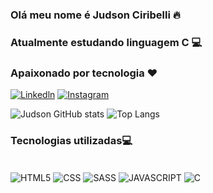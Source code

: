 ### Olá meu nome é Judson Ciribelli 🔥
### Atualmente estudando linguagem C 💻
### Apaixonado por tecnologia ❤️

[![Linkedln](https://img.shields.io/badge/LinkedIn-0077B5?style=for-the-badge&logo=linkedin&logoColor=white)](https://www.linkedin.com/in/judson-ciribelli-a23867234/)
[![Instagram](https://img.shields.io/badge/Instagram-E4405F?style=for-the-badge&logo=instagram&logoColor=white)](https://www.instagram.com/j_ciribelli_/)


![Judson GitHub stats](https://github-readme-stats.vercel.app/api?username=Judsonciribelli&show_icons=true&theme=tokyonight)
![Top Langs](https://github-readme-stats.vercel.app/api/top-langs/?username=judsonciribelli&size_weight=0.5&count_weight=0.5&theme=tokyonight)


### Tecnologias utilizadas💻

<div style = "display: inline_block"></br>
  <img align="center" alt= "HTML5"src="https://img.shields.io/badge/HTML5-E34F26?style=for-the-badge&logo=html5&logoColor=white"/>
  <img align="center" alt= "CSS"src="https://img.shields.io/badge/CSS3-1572B6?style=for-the-badge&logo=css3&logoColor=white"/>
  <img align="center" alt= "SASS"src="https://img.shields.io/badge/Sass-CC6699?style=for-the-badge&logo=sass&logoColor=white"/>
  <img align="center" alt= "JAVASCRIPT"src="https://img.shields.io/badge/JavaScript-F7DF1E?style=for-the-badge&logo=javascript&logoColor=black"/>
  <img align="center" alt= "C"src="https://img.shields.io/badge/C-00599C?style=for-the-badge&logo=c&logoColor=white"/>
</div><br/>
